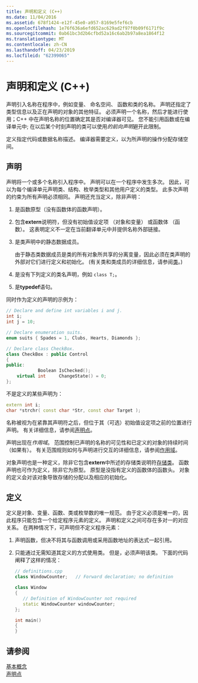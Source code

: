 ```yaml
---
title: 声明和定义 (C++)
ms.date: 11/04/2016
ms.assetid: 678f1424-e12f-45e0-a957-8169e5fef6cb
ms.openlocfilehash: 1e76f636a6efd652ac629ad2f97f0b09f6171f9c
ms.sourcegitcommit: 0ab61bc3d2b6cfbd52a16c6ab2b97a8ea1864f12
ms.translationtype: MT
ms.contentlocale: zh-CN
ms.lasthandoff: 04/23/2019
ms.locfileid: "62399065"
---
```

# <a name="declarations-and-definitions-c"></a>声明和定义 (C++)

声明引入名称在程序中，例如变量、 命名空间、 函数和类的名称。 声明还指定了类型信息以及正在声明的对象的其他特征。 必须声明一个名称，然后才能进行使用；C++ 中在声明名称的位置确定其是否对编译器可见。 您不能引用函数或在编译单元中; 在以后某个时刻声明的类可以使用*的前向声明*避开此限制。

定义指定代码或数据名称描述。 编译器需要定义，以为所声明的操作分配存储空间。

## <a name="declarations"></a>声明

声明将一个或多个名称引入程序中。 声明可以在一个程序中发生多次。 因此，可以为每个编译单元声明类、结构、枚举类型和其他用户定义的类型。 此多次声明的约束为所有声明必须相同。 声明还充当定义，除非声明：

1. 是函数原型（没有函数体的函数声明）。

1. 包含**extern**说明符，但没有初始值设定项 （对象和变量） 或函数体 （函数）。 这表明定义不一定在当前翻译单元中并提供名称外部链接。

1. 是类声明中的静态数据成员。

   由于静态类数据成员是类的所有对象所共享的分离变量，因此必须在类声明的外部对它们进行定义和初始化。 (有关类和类成员的详细信息，请参阅[类](../cpp/classes-and-structs-cpp.md)。)

1. 是没有下列定义的类名声明，例如 `class T;`。

1. 是**typedef**语句。

同时作为定义的声明的示例为：

```cpp
// Declare and define int variables i and j.
int i;
int j = 10;

// Declare enumeration suits.
enum suits { Spades = 1, Clubs, Hearts, Diamonds };

// Declare class CheckBox.
class CheckBox : public Control
{
public:
            Boolean IsChecked();
    virtual int     ChangeState() = 0;
};
```

不是定义的某些声明为：

```cpp
extern int i;
char *strchr( const char *Str, const char Target );
```

名称被视为在紧靠其声明符之后，但位于其（可选）初始值设定项之前的位置进行声明。 有关详细信息，请参阅[声明点](../cpp/point-of-declaration-in-cpp.md)。

声明出现在*作用域*。 范围控制已声明的名称的可见性和已定义的对象的持续时间（如果有）。 有关范围规则如何与声明进行交互的详细信息，请参阅[作用域](../cpp/scope-visual-cpp.md)。

对象声明也是一种定义，除非它包含**extern**中所述的存储类说明符[存储类](storage-classes-cpp.md)。 函数声明也可作为定义，除非它为原型。 原型是没指有定义的函数体的函数头。 对象的定义会对该对象导致存储的分配以及相应的初始化。

## <a name="definitions"></a>定义

定义是对象、变量、函数、类或枚举数的唯一规范。 由于定义必须是唯一的，因此程序只能包含一个给定程序元素的定义。 声明和定义之间可存在多对一的对应关系。 在两种情况下，可声明但不定义程序元素：

1. 声明函数，但决不将其与函数调用或采用函数地址的表达式一起引用。

1. 只能通过无需知道其定义的方式使用类。 但是，必须声明该类。 下面的代码阐释了这样的情况：

    ```cpp
    // definitions.cpp
    class WindowCounter;   // Forward declaration; no definition

    class Window
    {
       // Definition of WindowCounter not required
       static WindowCounter windowCounter;
    };

    int main()
    {
    }
    ```

## <a name="see-also"></a>请参阅

[基本概念](../cpp/basic-concepts-cpp.md)<br/>
[声明点](../cpp/point-of-declaration-in-cpp.md)